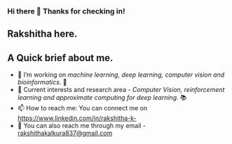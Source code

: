 ### Hi there 👋 Thanks for checking in!

## Rakshitha here. 
<!--
**RakshithaKalkura/RakshithaKalkura** is a ✨ _special_ ✨ repository because its `README.md` (this file) appears on your GitHub profile.

Here are some ideas to get you started:
-->
## A Quick brief about me.
- 🔭 I’m working on _machine learning, deep learning, computer vision and bioinformatics_. 🤖
- 👾 Current interests and research area - _Computer Vision, reinforcement learning and approximate computing for deep learning_. 📚
- 📫 How to reach me: You can connect me on https://www.linkedin.com/in/rakshitha-k-
- 📩 You can also reach me through my email - rakshithakalkura837@gmail.com
 



